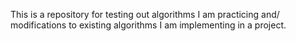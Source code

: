 This is a repository for testing out algorithms I am practicing and/ modifications to existing algorithms I am implementing in a project.